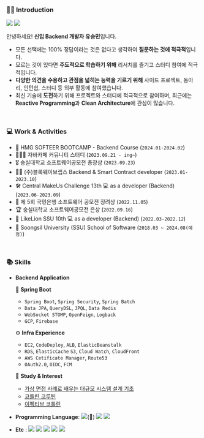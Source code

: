 <div> 
  
### 💁‍♀️ Introduction
<img src="https://img.shields.io/badge/Gmail-EA4335?style=flat&logo=gmail&logoColor=white&link=mailto:ojysep9987@gmail.com"/> 
<a href="https://www.instagram.com/99winnmin/"> <img src="https://img.shields.io/badge/instagram-5333ED?style=flat&logo=instagram&logoColor=white"/></a>
 

안녕하세요! **신입 Backend 개발자 유승민**입니다. 
- 모든 선택에는 100% 정답이라는 것은 없다고 생각하여 **질문하는 것에 적극적**입니다.
- 모르는 것이 있다면 **주도적으로 학습하기 위해** 리서치를 즐기고 스터디 참여에 적극적입니다.
- **다양한 의견을 수용하고 관점을 넓히는 능력을 기르기 위해** 사이드 프로젝트, 동아리, 인턴쉽, 스터디 등 외부 활동에 참여했습니다.
- 최신 기술에 **도전**하기 위해 프로젝트와 스터디에 적극적으로 참여하며, 최근에는 **Reactive Programming**과 **Clean Architecture**에 관심이 많습니다.

<br>

### 💻 Work & Activities
- 🚗 HMG SOFTEER BOOTCAMP - Backend Course (`2024.01-2024.02`)
- 🧑🏻‍💻 자바카페 커뮤니티 스터디 (`2023.09.21 - ing~`)
- 🎖️ 숭실대학교 소프트웨어공모전 총장상 (`2023.09.23`)
- 🙎‍♂️ (주)블록웨이브랩스 Backend & Smart Contract developer (`2023.01-2023.10`)
- 🛠️ Central MakeUs Challenge 13th 💻 as a developer (Backend) (`2023.06-2023.09`)
- 🥉 제 5회 국민은행 소프트웨어 공모전 장려상 (`2022.11.05`)
- 🏆 숭실대학교 소프트웨어공모전 은상 (`2022.09.16`)
- 🦁 LikeLion SSU 10th 💻 as a developer (Backend) (`2022.03-2022.12`)
- 🏫 Soongsil University (SSU) School of Software (`2018.03 ~ 2024.08(예정)`)

<br>

### 📚 Skills
- **Backend Application**
  
    🌱 **Spring Boot**    
    - `Spring Boot`, `Spring Security`, `Spring Batch`
    - `Data JPA`, `QueryDSL`, `JPQL`, `Data Redis`
    - `WebSocket STOMP`, `OpenFeign`, `Logback`
    - `GCP`, `Firebase`
  
      
    ⚙️ **Infra Experience**
    - `EC2`, `CodeDeploy`, `ALB`, `ElasticBeanstalk`
    - `RDS`, `ElasticCache` `S3`, `Cloud Watch`, `CloudFront`
    - `AWS Cetificate Manager`, `Route53`
    - `OAuth2.0`, `OIDC`, `FCM`
 
    📖 **Study & Interest**
    - [가상 면접 사례로 배우는 대규모 시스템 설계 기초
](https://www.yes24.com/Product/Goods/102819435)
    - [코틀린 코루틴](https://www.yes24.com/Product/Goods/123034354)
    - [이펙티브 코틀린](https://www.yes24.com/Product/Goods/106225986)
    
- **Programming Language**: <img src="https://img.shields.io/badge/Java-339933?style=flat&logo=Java&logoColor=white"/>(💪) <img src="https://img.shields.io/badge/Kotlin-7F52FF?style=flat&logo=kotlin&logoColor=white"/> <img src="https://img.shields.io/badge/Python-1572B6?style=flat&logo=python&logoColor=white"/>

- **Etc** : <img src="https://img.shields.io/badge/Git-F05032?style=flat&logo=Git&logoColor=white"/></a>
  <img src="https://img.shields.io/badge/Slack-4A154B?style=flat&logo=Slack&logoColor=white"/></a>
  <img src="https://img.shields.io/badge/Notion-1E1E1E?style=flat&logo=Notion&logoColor=white"/></a>
  <img src="https://img.shields.io/badge/Figma-00D8E0?style=flat&logo=Figma&logoColor=white"/></a>
  <img src="https://img.shields.io/badge/Sentry-362D59?style=flat&logo=Sentry&logoColor=white"/></a>

</div>
